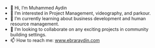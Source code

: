 - 👋 Hi, I’m Muhammed Aydin
- 👀 I’m interested in Project Management, videography, and parkour.
- 🌱 I’m currently learning about business development and human resource management.
- 💞️ I’m looking to collaborate on any exciting projects in community building settings.
- 📫 How to reach me: www.ebraraydin.com

<!---
Muhammed-Ebrar-Aydin/Muhammed-Ebrar-Aydin is a ✨ special ✨ repository because its `README.md` (this file) appears on your GitHub profile.
You can click the Preview link to take a look at your changes.
--->
